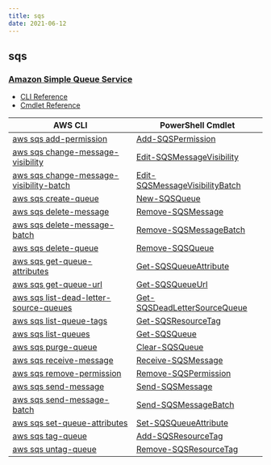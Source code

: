 ```yaml
---
title: sqs
date: 2021-06-12
---
```


## sqs

### [Amazon Simple Queue Service](https://aws.amazon.com/sqs/)

* [CLI Reference](https://docs.aws.amazon.com/cli/latest/reference/sqs/index.html)
* [Cmdlet Reference](https://docs.aws.amazon.com/powershell/latest/reference/items/Amazon_Simple_Queue_Service_cmdlets.html)

|AWS CLI|PowerShell Cmdlet|
|----|----|
|[aws sqs add-permission](https://docs.aws.amazon.com/cli/latest/reference/sqs/add-permission.html)|[Add-SQSPermission](https://docs.aws.amazon.com/powershell/latest/reference/items/Add-SQSPermission.html)|
|[aws sqs change-message-visibility](https://docs.aws.amazon.com/cli/latest/reference/sqs/change-message-visibility.html)|[Edit-SQSMessageVisibility](https://docs.aws.amazon.com/powershell/latest/reference/items/Edit-SQSMessageVisibility.html)|
|[aws sqs change-message-visibility-batch](https://docs.aws.amazon.com/cli/latest/reference/sqs/change-message-visibility-batch.html)|[Edit-SQSMessageVisibilityBatch](https://docs.aws.amazon.com/powershell/latest/reference/items/Edit-SQSMessageVisibilityBatch.html)|
|[aws sqs create-queue](https://docs.aws.amazon.com/cli/latest/reference/sqs/create-queue.html)|[New-SQSQueue](https://docs.aws.amazon.com/powershell/latest/reference/items/New-SQSQueue.html)|
|[aws sqs delete-message](https://docs.aws.amazon.com/cli/latest/reference/sqs/delete-message.html)|[Remove-SQSMessage](https://docs.aws.amazon.com/powershell/latest/reference/items/Remove-SQSMessage.html)|
|[aws sqs delete-message-batch](https://docs.aws.amazon.com/cli/latest/reference/sqs/delete-message-batch.html)|[Remove-SQSMessageBatch](https://docs.aws.amazon.com/powershell/latest/reference/items/Remove-SQSMessageBatch.html)|
|[aws sqs delete-queue](https://docs.aws.amazon.com/cli/latest/reference/sqs/delete-queue.html)|[Remove-SQSQueue](https://docs.aws.amazon.com/powershell/latest/reference/items/Remove-SQSQueue.html)|
|[aws sqs get-queue-attributes](https://docs.aws.amazon.com/cli/latest/reference/sqs/get-queue-attributes.html)|[Get-SQSQueueAttribute](https://docs.aws.amazon.com/powershell/latest/reference/items/Get-SQSQueueAttribute.html)|
|[aws sqs get-queue-url](https://docs.aws.amazon.com/cli/latest/reference/sqs/get-queue-url.html)|[Get-SQSQueueUrl](https://docs.aws.amazon.com/powershell/latest/reference/items/Get-SQSQueueUrl.html)|
|[aws sqs list-dead-letter-source-queues](https://docs.aws.amazon.com/cli/latest/reference/sqs/list-dead-letter-source-queues.html)|[Get-SQSDeadLetterSourceQueue](https://docs.aws.amazon.com/powershell/latest/reference/items/Get-SQSDeadLetterSourceQueue.html)|
|[aws sqs list-queue-tags](https://docs.aws.amazon.com/cli/latest/reference/sqs/list-queue-tags.html)|[Get-SQSResourceTag](https://docs.aws.amazon.com/powershell/latest/reference/items/Get-SQSResourceTag.html)|
|[aws sqs list-queues](https://docs.aws.amazon.com/cli/latest/reference/sqs/list-queues.html)|[Get-SQSQueue](https://docs.aws.amazon.com/powershell/latest/reference/items/Get-SQSQueue.html)|
|[aws sqs purge-queue](https://docs.aws.amazon.com/cli/latest/reference/sqs/purge-queue.html)|[Clear-SQSQueue](https://docs.aws.amazon.com/powershell/latest/reference/items/Clear-SQSQueue.html)|
|[aws sqs receive-message](https://docs.aws.amazon.com/cli/latest/reference/sqs/receive-message.html)|[Receive-SQSMessage](https://docs.aws.amazon.com/powershell/latest/reference/items/Receive-SQSMessage.html)|
|[aws sqs remove-permission](https://docs.aws.amazon.com/cli/latest/reference/sqs/remove-permission.html)|[Remove-SQSPermission](https://docs.aws.amazon.com/powershell/latest/reference/items/Remove-SQSPermission.html)|
|[aws sqs send-message](https://docs.aws.amazon.com/cli/latest/reference/sqs/send-message.html)|[Send-SQSMessage](https://docs.aws.amazon.com/powershell/latest/reference/items/Send-SQSMessage.html)|
|[aws sqs send-message-batch](https://docs.aws.amazon.com/cli/latest/reference/sqs/send-message-batch.html)|[Send-SQSMessageBatch](https://docs.aws.amazon.com/powershell/latest/reference/items/Send-SQSMessageBatch.html)|
|[aws sqs set-queue-attributes](https://docs.aws.amazon.com/cli/latest/reference/sqs/set-queue-attributes.html)|[Set-SQSQueueAttribute](https://docs.aws.amazon.com/powershell/latest/reference/items/Set-SQSQueueAttribute.html)|
|[aws sqs tag-queue](https://docs.aws.amazon.com/cli/latest/reference/sqs/tag-queue.html)|[Add-SQSResourceTag](https://docs.aws.amazon.com/powershell/latest/reference/items/Add-SQSResourceTag.html)|
|[aws sqs untag-queue](https://docs.aws.amazon.com/cli/latest/reference/sqs/untag-queue.html)|[Remove-SQSResourceTag](https://docs.aws.amazon.com/powershell/latest/reference/items/Remove-SQSResourceTag.html)|

